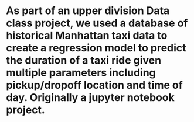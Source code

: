 # As part of an upper division Data class project, we used a database of historical Manhattan taxi data to create a regression model to predict the duration of a taxi ride given multiple parameters including pickup/dropoff location and time of day. Originally a jupyter notebook project. 
